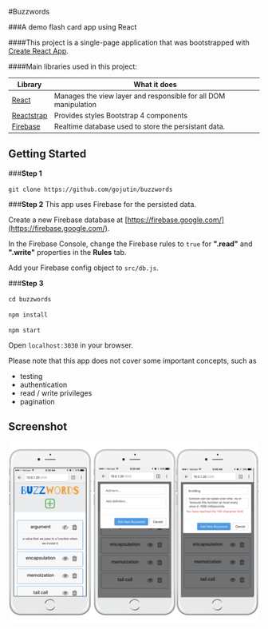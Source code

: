#Buzzwords

###A demo flash card app using React 

####This project is a single-page application that was bootstrapped with [Create React App](https://github.com/facebookincubator/create-react-app).

####Main libraries used in this project:

 Library | What it does
------------ | -------------
[React](https://facebook.github.io/react/) | Manages the view layer and responsible for all DOM manipulation
[Reactstrap](https://reactstrap.github.io/)  | Provides styles Bootstrap 4 components
[Firebase](https://firebase.google.com/) | Realtime database used to store the persistant data.

<h2 name="getting-started">Getting Started</h2>

###**Step 1**

`git clone https://github.com/gojutin/buzzwords `

###**Step 2**
This app uses Firebase for the persisted data.

Create a new Firebase database at [https://firebase.google.com/](https://firebase.google.com/).

In the Firebase Console, change the Firebase rules to `true` for **".read"** and **".write"** properties in the **Rules** tab. 

Add your Firebase config object to `src/db.js`.


###**Step 3**

`cd buzzwords `

`npm install`

`npm start`

Open `localhost:3030` in your browser.

Please note that this app does not cover some important concepts, such as 
- testing
- authentication
- read / write privileges
- pagination

## Screenshot

![Screenshot of Buzzwords App](/public/images/screenshot.png?raw=true)

